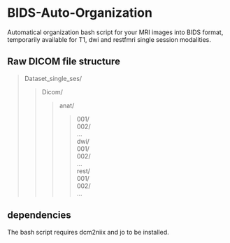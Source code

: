 # BIDS-Auto-Organization

Automatical organization bash script for your MRI images into BIDS format, temporarily available for T1, dwi and restfmri single session modalities.

## Raw DICOM file structure

> Dataset_single_ses/<br>
>> Dicom/<br>
>>> anat/<br>
>>>> 001/<br>
>>>> 002/<br> 
>>>> ...<br>
>>> dwi/<br>
>>>> 001/<br>
>>>> 002/<br>
>>>> ...<br>
>>> rest/<br>
>>>> 001/<br>
>>>> 002/<br>
>>>> ...<br>

## dependencies

The bash script requires dcm2niix and jo to be installed.
